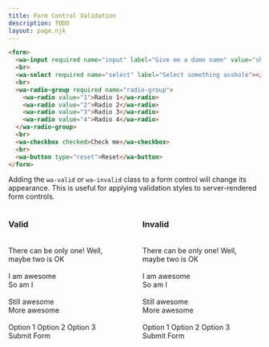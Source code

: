 ```yaml
---
title: Form Control Validation
description: TODO
layout: page.njk
---
```



```html {.example}
<form>
  <wa-input required name="input" label="Give me a damn name" value="should reset to this"></wa-input>
  <br>
  <wa-select required name="select" label="Select something asshole"></wa-select>
  <br>
  <wa-radio-group required name="radio-group">
    <wa-radio value="1">Radio 1</wa-radio>
    <wa-radio value="2">Radio 2</wa-radio>
    <wa-radio value="3">Radio 3</wa-radio>
    <wa-radio value="4">Radio 4</wa-radio>
  </wa-radio-group>
  <br>
  <wa-checkbox checked>Check me</wa-checkbox>
  <br>
  <wa-button type="reset">Reset</wa-button>
</form>
```



Adding the `wa-valid` or `wa-invalid` class to a form control will change its appearance. This is useful for applying validation styles to server-rendered form controls.

<div style="display: grid; grid-template-columns: 1fr 1fr; gap: 2rem;">
  <div>
    <h3>Valid</h3>
    <wa-input class="wa-valid" label="Name" help-text="Just a first name is fine" placeholder="Enter your name"></wa-input><br>
    <wa-select class="wa-valid" label="Choose one" help-text="Make a choice already">
      <wa-option>There can be only one!</wa-option>
      <wa-option>Well, maybe two is OK</wa-option>
    </wa-select>
    <wa-textarea class="wa-valid" label="Bio" help-text="Tell us about yourself" placeholder="Enter a bio"></wa-textarea><br>
    <wa-range class="wa-valid" value="50" label="Volume" help-text="Crank it up"></wa-range><br>
    <wa-checkbox class="wa-valid" checked>I am awesome</wa-checkbox><br>
    <wa-checkbox class="wa-valid">So am I</wa-checkbox><br><br>
    <wa-switch class="wa-valid" checked>Still awesome</wa-switch><br>
    <wa-switch class="wa-valid">More awesome</wa-switch><br><br>
    <wa-radio-group class="wa-valid" label="Select an option" name="a" value="1">
      <wa-radio value="1">Option 1</wa-radio>
      <wa-radio value="2">Option 2</wa-radio>
      <wa-radio value="3">Option 3</wa-radio>
    </wa-radio-group><br>
    <wa-button variant="brand">Submit Form</wa-button>
  </div>
  <div>
    <h3>Invalid</h3>
    <wa-input class="wa-invalid" label="Name" help-text="Just a first name is fine" placeholder="Enter your name"></wa-input><br>
    <wa-select class="wa-invalid" label="Choose one" help-text="Make a choice already">
      <wa-option>There can be only one!</wa-option>
      <wa-option>Well, maybe two is OK</wa-option>
    </wa-select>
    <wa-textarea class="wa-invalid" label="Bio" help-text="Tell us about yourself" placeholder="Enter a bio"></wa-textarea><br>
    <wa-range class="wa-invalid" value="50" label="Volume" help-text="Crank it up"></wa-range><br>
    <wa-checkbox class="wa-invalid" checked>I am awesome</wa-checkbox><br>
    <wa-checkbox class="wa-invalid">So am I</wa-checkbox><br><br>
    <wa-switch class="wa-invalid" checked>Still awesome</wa-switch><br>
    <wa-switch class="wa-invalid">More awesome</wa-switch><br><br>
    <wa-radio-group class="wa-invalid" label="Select an option" name="a" value="1">
      <wa-radio value="1">Option 1</wa-radio>
      <wa-radio value="2">Option 2</wa-radio>
      <wa-radio value="3">Option 3</wa-radio>
    </wa-radio-group><br>
    <wa-button variant="brand">Submit Form</wa-button>
  </div>
</div>